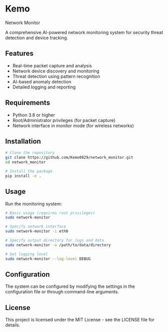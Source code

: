 # Kemo
 Network Monitor

A comprehensive AI-powered network monitoring system for security threat detection and device tracking.

## Features

- Real-time packet capture and analysis
- Network device discovery and monitoring
- Threat detection using pattern recognition
- AI-based anomaly detection
- Detailed logging and reporting

## Requirements

- Python 3.8 or higher
- Root/Administrator privileges (for packet capture)
- Network interface in monitor mode (for wireless networks)

## Installation

```bash
# Clone the repository
git clone https://github.com/Kemo0829/network_monitor.git
cd network_monitor

# Install the package
pip install -e .
```

## Usage

Run the monitoring system:

```bash
# Basic usage (requires root privileges)
sudo network-monitor

# Specify network interface
sudo network-monitor -i eth0

# Specify output directory for logs and data
sudo network-monitor -o /path/to/data/directory

# Set logging level
sudo network-monitor --log-level DEBUG
```

## Configuration

The system can be configured by modifying the settings in the configuration file or through command-line arguments.

## License

This project is licensed under the MIT License - see the LICENSE file for details.

